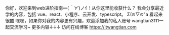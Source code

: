  你好，欢迎来到web进阶指南━(*｀∀´*)ノ亻!
从你这里能收获什么？
我会分享最近学的内容，包括 vue、react、小程序、云开发、typescript。
Σ(⊙▽⊙"a 看起来很酷
嘿嘿，如果你对我的内容更有兴趣，欢迎添加我的私人账号  wangtian3111一起交流学习~
更多内容↓↓↓ 访问在线博客
https://itwangtian.com
